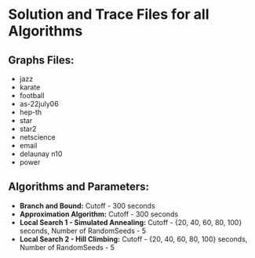 # Solution and Trace Files for all Algorithms

## Graphs Files:
* jazz
* karate
* football
* as-22july06
* hep-th
* star
* star2
* netscience
* email
* delaunay n10
* power

## Algorithms and Parameters:
* **Branch and Bound:** Cutoff - 300 seconds
* **Approximation Algorithm:** Cutoff - 300 seconds
* **Local Search 1 - Simulated Annealing:** Cutoff - {20, 40, 60, 80, 100} seconds, Number of RandomSeeds - 5
* **Local Search 2 - Hill Climbing:** Cutoff - {20, 40, 60, 80, 100} seconds, Number of RandomSeeds - 5
